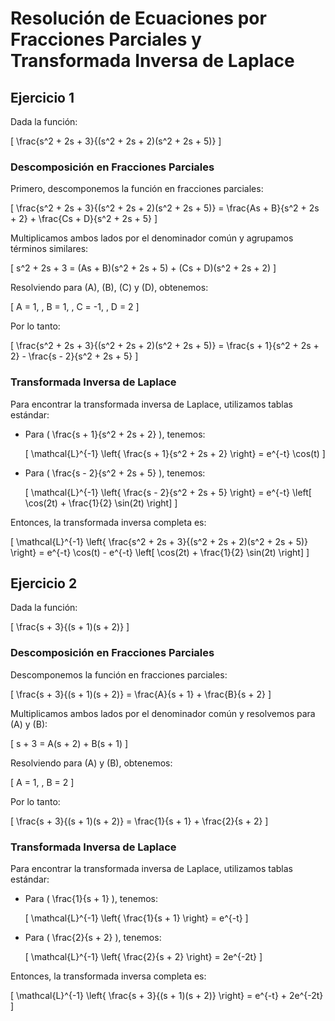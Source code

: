 # Resolución de Ecuaciones por Fracciones Parciales y Transformada Inversa de Laplace

## Ejercicio 1

Dada la función:

\[ \frac{s^2 + 2s + 3}{(s^2 + 2s + 2)(s^2 + 2s + 5)} \]

### Descomposición en Fracciones Parciales

Primero, descomponemos la función en fracciones parciales:

\[ \frac{s^2 + 2s + 3}{(s^2 + 2s + 2)(s^2 + 2s + 5)} = \frac{As + B}{s^2 + 2s + 2} + \frac{Cs + D}{s^2 + 2s + 5} \]

Multiplicamos ambos lados por el denominador común y agrupamos términos similares:

\[ s^2 + 2s + 3 = (As + B)(s^2 + 2s + 5) + (Cs + D)(s^2 + 2s + 2) \]

Resolviendo para \(A\), \(B\), \(C\) y \(D\), obtenemos:

\[ A = 1, \, B = 1, \, C = -1, \, D = 2 \]

Por lo tanto:

\[ \frac{s^2 + 2s + 3}{(s^2 + 2s + 2)(s^2 + 2s + 5)} = \frac{s + 1}{s^2 + 2s + 2} - \frac{s - 2}{s^2 + 2s + 5} \]

### Transformada Inversa de Laplace

Para encontrar la transformada inversa de Laplace, utilizamos tablas estándar:

- Para \( \frac{s + 1}{s^2 + 2s + 2} \), tenemos:
  
  \[ \mathcal{L}^{-1} \left\{ \frac{s + 1}{s^2 + 2s + 2} \right\} = e^{-t} \cos(t) \]

- Para \( \frac{s - 2}{s^2 + 2s + 5} \), tenemos:
  
  \[ \mathcal{L}^{-1} \left\{ \frac{s - 2}{s^2 + 2s + 5} \right\} = e^{-t} \left[ \cos(2t) + \frac{1}{2} \sin(2t) \right] \]

Entonces, la transformada inversa completa es:

\[ \mathcal{L}^{-1} \left\{ \frac{s^2 + 2s + 3}{(s^2 + 2s + 2)(s^2 + 2s + 5)} \right\} = e^{-t} \cos(t) - e^{-t} \left[ \cos(2t) + \frac{1}{2} \sin(2t) \right] \]

## Ejercicio 2

Dada la función:

\[ \frac{s + 3}{(s + 1)(s + 2)} \]

### Descomposición en Fracciones Parciales

Descomponemos la función en fracciones parciales:

\[ \frac{s + 3}{(s + 1)(s + 2)} = \frac{A}{s + 1} + \frac{B}{s + 2} \]

Multiplicamos ambos lados por el denominador común y resolvemos para \(A\) y \(B\):

\[ s + 3 = A(s + 2) + B(s + 1) \]

Resolviendo para \(A\) y \(B\), obtenemos:

\[ A = 1, \, B = 2 \]

Por lo tanto:

\[ \frac{s + 3}{(s + 1)(s + 2)} = \frac{1}{s + 1} + \frac{2}{s + 2} \]

### Transformada Inversa de Laplace

Para encontrar la transformada inversa de Laplace, utilizamos tablas estándar:

- Para \( \frac{1}{s + 1} \), tenemos:
  
  \[ \mathcal{L}^{-1} \left\{ \frac{1}{s + 1} \right\} = e^{-t} \]

- Para \( \frac{2}{s + 2} \), tenemos:
  
  \[ \mathcal{L}^{-1} \left\{ \frac{2}{s + 2} \right\} = 2e^{-2t} \]

Entonces, la transformada inversa completa es:

\[ \mathcal{L}^{-1} \left\{ \frac{s + 3}{(s + 1)(s + 2)} \right\} = e^{-t} + 2e^{-2t} \]
